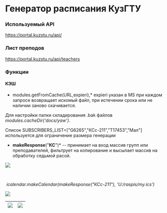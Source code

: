 

# Генератор расписания КузГТУ

### Используемый API

https://portal.kuzstu.ru/api/

### Лист преподов
https://portal.kuzstu.ru/api/teachers

### Функции
#### 	КЭШ



* modules.getFromCache(URL,expieri),* expieri указан в MS при каждом запросе возвращает искомый файл, при истечении срока или не наличии заново скачивается.

Для настройки папки складирования .bak файлов *modules.cacheDir('docs/yaw')*.



Список SUBSCRIBERS_LIST=["G6265","КСс-211","T17453","Мал"] используется для ограничение размера генерации 



* **makeResponse**("**КС**")*  -- принимает на вход массив групп или преподавателей, фильтрует на копирование и высылает массив на обработку седьмой расой.





![](https://sun9-59.userapi.com/impg/HWuVrffS1upTilK7lcaH1N_fFuwcpD4qXyFWOg/ANgBo9TnxBA.jpg?size=662x236&quality=96&sign=86d79205565441b676e3be210603c01e&type=album)

​	

​	*icalendar.makeCalendar(makeResponse("КСс-211"), 'U:/raspis/my.ics')*

![](https://sun9-64.userapi.com/impg/MzBoDX7eNtNcyP6VuMFpfs53_261gy4n3xiwfQ/RJhmTWjKmfw.jpg?size=1134x560&quality=96&sign=fe2e0420475b341e86d92a753148430f&type=album)

| ![](https://sun9-79.userapi.com/impg/QCB6EqOx-KWt-DFI4Hf6-3DGV-J6fF7ChJHiOQ/lU4BmRAxbwI.jpg?size=747x1600&quality=96&sign=c6be5c2e40a865e2c3e08bf3f9e3583b&type=album) | ![](https://sun9-63.userapi.com/impg/uvd9hBiHdikSebszSilKhnha6gOhNEQHQpNX1g/RW21ESWxFAs.jpg?size=747x1600&quality=96&sign=6211393fa8740ba403062436e3c946db&type=album) |
| ------------------------------------------------------------ | ------------------------------------------------------------ |

